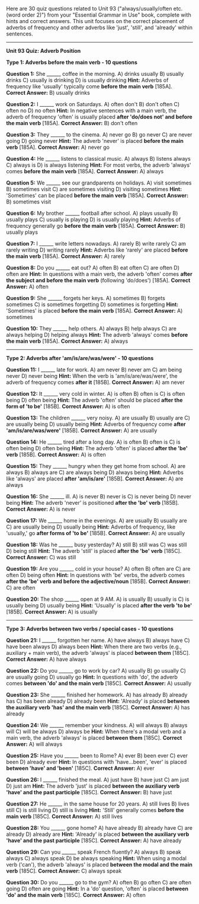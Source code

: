 Here are 30 quiz questions related to Unit 93 ("always/usually/often etc. (word order 2)") from your "Essential Grammar in Use" book, complete with hints and correct answers. This unit focuses on the correct placement of adverbs of frequency and other adverbs like 'just', 'still', and 'already' within sentences.

---

**Unit 93 Quiz: Adverb Position**

**Type 1: Adverbs before the main verb - 10 questions**

**Question 1:** She ______ coffee in the morning.
A) drinks usually
B) usually drinks
C) usually is drinking
D) is usually drinking
**Hint:** Adverbs of frequency like 'usually' typically come **before the main verb** [185A].
****Correct Answer:**** B) usually drinks

**Question 2:** I ______ work on Saturdays.
A) often don't
B) don't often
C) often no
D) no often
**Hint:** In negative sentences with a main verb, the adverb of frequency 'often' is usually placed **after 'do/does not' and before the main verb** [185A].
****Correct Answer:**** B) don't often

**Question 3:** They ______ to the cinema.
A) never go
B) go never
C) are never going
D) going never
**Hint:** The adverb 'never' is placed **before the main verb** [185A].
****Correct Answer:**** A) never go

**Question 4:** He ______ listens to classical music.
A) always
B) listens always
C) always is
D) is always listening
**Hint:** For most verbs, the adverb 'always' comes **before the main verb** [185A].
****Correct Answer:**** A) always

**Question 5:** We ______ see our grandparents on holidays.
A) visit sometimes
B) sometimes visit
C) are sometimes visiting
D) visiting sometimes
**Hint:** 'Sometimes' can be placed **before the main verb** [185A].
****Correct Answer:**** B) sometimes visit

**Question 6:** My brother ______ football after school.
A) plays usually
B) usually plays
C) usually is playing
D) is usually playing
**Hint:** Adverbs of frequency generally go **before the main verb** [185A].
****Correct Answer:**** B) usually plays

**Question 7:** I ______ write letters nowadays.
A) rarely
B) write rarely
C) am rarely writing
D) writing rarely
**Hint:** Adverbs like 'rarely' are placed **before the main verb** [185A].
****Correct Answer:**** A) rarely

**Question 8:** Do you ______ eat out?
A) often
B) eat often
C) are often
D) often are
**Hint:** In questions with a main verb, the adverb 'often' comes **after the subject and before the main verb** (following 'do/does') [185A].
****Correct Answer:**** A) often

**Question 9:** She ______ forgets her keys.
A) sometimes
B) forgets sometimes
C) is sometimes forgetting
D) sometimes is forgetting
**Hint:** 'Sometimes' is placed **before the main verb** [185A].
****Correct Answer:**** A) sometimes

**Question 10:** They ______ help others.
A) always
B) help always
C) are always helping
D) helping always
**Hint:** The adverb 'always' comes **before the main verb** [185A].
****Correct Answer:**** A) always

---

**Type 2: Adverbs after 'am/is/are/was/were' - 10 questions**

**Question 11:** I ______ late for work.
A) am never
B) never am
C) am being never
D) never being
**Hint:** When the verb is 'am/is/are/was/were', the adverb of frequency comes **after it** [185B].
****Correct Answer:**** A) am never

**Question 12:** It ______ very cold in winter.
A) is often
B) often is
C) is often being
D) often being
**Hint:** The adverb 'often' should be placed **after the form of 'to be'** [185B].
****Correct Answer:**** A) is often

**Question 13:** The children ______ very noisy.
A) are usually
B) usually are
C) are usually being
D) usually being
**Hint:** Adverbs of frequency come **after 'am/is/are/was/were'** [185B].
****Correct Answer:**** A) are usually

**Question 14:** He ______ tired after a long day.
A) is often
B) often is
C) is often being
D) often being
**Hint:** The adverb 'often' is placed **after the 'be' verb** [185B].
****Correct Answer:**** A) is often

**Question 15:** They ______ hungry when they get home from school.
A) are always
B) always are
C) are always being
D) always being
**Hint:** Adverbs like 'always' are placed **after 'am/is/are'** [185B].
****Correct Answer:**** A) are always

**Question 16:** She ______ ill.
A) is never
B) never is
C) is never being
D) never being
**Hint:** The adverb 'never' is positioned **after the 'be' verb** [185B].
****Correct Answer:**** A) is never

**Question 17:** We ______ home in the evenings.
A) are usually
B) usually are
C) are usually being
D) usually being
**Hint:** Adverbs of frequency, like 'usually,' go **after forms of 'to be'** [185B].
****Correct Answer:**** A) are usually

**Question 18:** Was he ______ busy yesterday?
A) still
B) still was
C) was still
D) being still
**Hint:** The adverb 'still' is placed **after the 'be' verb** [185C].
****Correct Answer:**** C) was still

**Question 19:** Are you ______ cold in your house?
A) often
B) often are
C) are often
D) being often
**Hint:** In questions with 'be' verbs, the adverb comes **after the 'be' verb and before the adjective/noun** [185B].
****Correct Answer:**** C) are often

**Question 20:** The shop ______ open at 9 AM.
A) is usually
B) usually is
C) is usually being
D) usually being
**Hint:** 'Usually' is placed **after the verb 'to be'** [185B].
****Correct Answer:**** A) is usually

---

**Type 3: Adverbs between two verbs / special cases - 10 questions**

**Question 21:** I ______ forgotten her name.
A) have always
B) always have
C) have been always
D) always been
**Hint:** When there are two verbs (e.g., auxiliary + main verb), the adverb 'always' is placed **between them** [185C].
****Correct Answer:**** A) have always

**Question 22:** Do you ______ go to work by car?
A) usually
B) go usually
C) are usually going
D) usually go
**Hint:** In questions with 'do', the adverb comes **between 'do' and the main verb** [185C].
****Correct Answer:**** A) usually

**Question 23:** She ______ finished her homework.
A) has already
B) already has
C) has been already
D) already been
**Hint:** 'Already' is placed **between the auxiliary verb 'has' and the main verb** [185C].
****Correct Answer:**** A) has already

**Question 24:** We ______ remember your kindness.
A) will always
B) always will
C) will be always
D) always be
**Hint:** When there's a modal verb and a main verb, the adverb 'always' is placed **between them** [185C].
****Correct Answer:**** A) will always

**Question 25:** Have you ______ been to Rome?
A) ever
B) been ever
C) ever been
D) already ever
**Hint:** In questions with 'have...been', 'ever' is placed **between 'have' and 'been'** [185C].
****Correct Answer:**** A) ever

**Question 26:** I ______ finished the meal.
A) just have
B) have just
C) am just
D) just am
**Hint:** The adverb 'just' is placed **between the auxiliary verb 'have' and the past participle** [185C].
****Correct Answer:**** B) have just

**Question 27:** He ______ in the same house for 20 years.
A) still lives
B) lives still
C) is still living
D) still is living
**Hint:** 'Still' generally comes **before the main verb** [185C].
****Correct Answer:**** A) still lives

**Question 28:** You ______ gone home?
A) have already
B) already have
C) are already
D) already are
**Hint:** 'Already' is placed **between the auxiliary verb 'have' and the past participle** [185C].
****Correct Answer:**** A) have already

**Question 29:** Can you ______ speak French fluently?
A) always
B) speak always
C) always speak
D) be always speaking
**Hint:** When using a modal verb ('can'), the adverb 'always' is placed **between the modal and the main verb** [185C].
****Correct Answer:**** C) always speak

**Question 30:** Do you ______ go to the gym?
A) often
B) go often
C) are often going
D) often are going
**Hint:** In a 'do' question, 'often' is placed **between 'do' and the main verb** [185C].
****Correct Answer:**** A) often